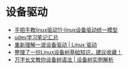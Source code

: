 # 设备驱动

- [手把手教linux驱动11-linux设备驱动统一模型](https://mp.weixin.qq.com/s?__biz=MzUxMjEyNDgyNw==&mid=2247493443&idx=1&sn=34528c556b57f7d8b6c610de0e82707d&chksm=f96b95b7ce1c1ca183f21c0b8fc143c7c7e6594f4275fc0846ac152b9d2fd533c44703285e1b&scene=178&cur_album_id=1502410824114569216&st=6A06D7C16CDF646537A8A4EFA72540616A19E9BAB718C625E9CB1AA557FED3266B9749828C8E891E0A899FD0E76565328E3459AB3340F342548E96B0A4463B6CA4CEE5ADD8E733FE7FB0782F9B54BDF06BB4D570130BA58A25F8ADA5CF3A719C8D425DB03891F6AD3A906736710690BAF983AA05DC2B4B53BC227CE3A6E73DF85B0AA1B0CD9B52F3CD00F80B85B3D4C489A9419353BC165438FBFB333B146277CC4FB7F7C5D06978A9E4A6D0ECE7B2015B5799D763324DCED5895FE24D8A60EDB2EA45CF6EEB8F18A90C2D2D7999CA8CE2C4257ADBD9AF3CB85D98E21FF7625F&vid=1688856861259866&cst=549AA1A52A547428FF7703BEEF9C321BC9BF23E4E73BA24DB10850EA6E769B7B0DD822AF52049C8785B85A6412172FD9&deviceid=f5f876c1-ee2a-454b-9dff-fd3c1d43eadd&version=3.1.12.6001&platform=win#rd)
- [udev学习笔记汇总](https://www.cnblogs.com/hellokitty2/p/9521340.html)
- [重新理解一波设备驱动 | Linux 驱动](https://mp.weixin.qq.com/s/v_HWfKtqAdNkhvymZ_UrMA)
- [整理了一份Linux设备树基础知识，建议收藏！](https://mp.weixin.qq.com/s/BI23d71SJkYPHnzQbFyvpQ)
- [万字长文教你设备树语法 | 设备树实例解析](https://mp.weixin.qq.com/s/6xjgqwDSuNc7TELeI_2GWA)
